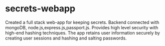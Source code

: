 # secrets-webapp
Created a full stack web-app for keeping secrets. Backend connected with mongoDB, node.js,express.js,passport.js. Provides high level security with high-end hashing techniques. The app retains user information securely by creating user sessions and hashing and salting passwords.
